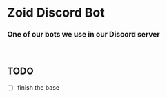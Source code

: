 # Zoid Discord Bot 
### One of our bots we use in our Discord server


<br>

## TODO
- [ ] finish the base